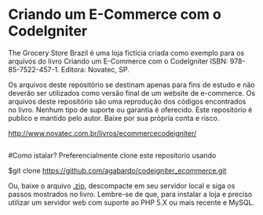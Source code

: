 # Criando um E-Commerce com o CodeIgniter
The Grocery Store Brazil é uma loja fictícia criada como exemplo para os arquivos do livro Criando um E-Commerce com o CodeIgniter ISBN: 978-85-7522-457-1. Editora: Novatec, SP.

Os arquivos deste repositório se destinam apenas para fins de estudo e não deverão ser utilizados como versão final de um website de e-commerce. Os arquivos deste repositório são uma reprodução dos códigos encontrados no livro. Nenhum tipo de suporte ou garantia é oferecido. Este repositório é publico e mantido pelo autor. Baixe por sua própria conta e risco.

http://www.novatec.com.br/livros/ecommercecodeigniter/

<img src="https://s3.novatec.com.br/capas-ampliadas/capa-ampliada-9788575224571.jpg" alt=""/>

#Como istalar?
Preferencialmente clone este repositorio usando 

$git clone https://github.com/agabardo/codeigniter_ecommerce.git

Ou, baixe o arquivo <a href='https://github.com/agabardo/codeigniter_ecommerce/archive/master.zip'>.zip</a>, descompacte em seu servidor local e siga os passos mostrados no livro.
Lembre-se de que, para instalar a loja e preciso utilizar um servidor web com suporte ao PHP 5.X ou mais recente e MySQL.

